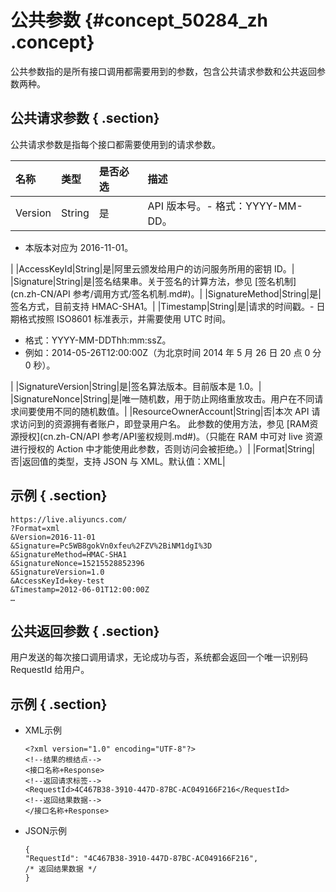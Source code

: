 # 公共参数 {#concept_50284_zh .concept}

公共参数指的是所有接口调用都需要用到的参数，包含公共请求参数和公共返回参数两种。

## 公共请求参数 { .section}

公共请求参数是指每个接口都需要使用到的请求参数。

|名称|类型|是否必选|描述|
|:-|:-|:---|:-|
|Version|String|是|API 版本号。-   格式：YYYY-MM-DD。
-   本版本对应为 2016-11-01。

|
|AccessKeyId|String|是|阿里云颁发给用户的访问服务所用的密钥 ID。|
|Signature|String|是|签名结果串。关于签名的计算方法，参见 [签名机制](cn.zh-CN/API 参考/调用方式/签名机制.md#)。|
|SignatureMethod|String|是|签名方式，目前支持 HMAC-SHA1。|
|Timestamp|String|是|请求的时间戳。-   日期格式按照 ISO8601 标准表示，并需要使用 UTC 时间。
-   格式：YYYY-MM-DDThh:mm:ssZ。
-   例如：2014-05-26T12:00:00Z（为北京时间 2014 年 5 月 26 日 20 点 0 分 0 秒）。

|
|SignatureVersion|String|是|签名算法版本。目前版本是 1.0。|
|SignatureNonce|String|是|唯一随机数，用于防止网络重放攻击。用户在不同请求间要使用不同的随机数值。|
|ResourceOwnerAccount|String|否|本次 API 请求访问到的资源拥有者账户，即登录用户名。 此参数的使用方法，参见 [RAM资源授权](cn.zh-CN/API 参考/API鉴权规则.md#)。（只能在 RAM 中可对 live 资源进行授权的 Action 中才能使用此参数，否则访问会被拒绝。）|
|Format|String|否|返回值的类型，支持 JSON 与 XML。默认值：XML|

## 示例 { .section}

```
https://live.aliyuncs.com/
?Format=xml
&Version=2016-11-01
&Signature=Pc5WB8gokVn0xfeu%2FZV%2BiNM1dgI%3D
&SignatureMethod=HMAC-SHA1
&SignatureNonce=15215528852396
&SignatureVersion=1.0
&AccessKeyId=key-test
&Timestamp=2012-06-01T12:00:00Z
…

```

## 公共返回参数 { .section}

用户发送的每次接口调用请求，无论成功与否，系统都会返回一个唯一识别码 RequestId 给用户。

## 示例 { .section}

-   XML示例

    ```
    <?xml version="1.0" encoding="UTF-8"?>
    <!--结果的根结点-->
    <接口名称+Response>
    <!--返回请求标签-->
    <RequestId>4C467B38-3910-447D-87BC-AC049166F216</RequestId>
    <!--返回结果数据-->
    </接口名称+Response>
    
    ```

-   JSON示例

    ```
    {
    "RequestId": "4C467B38-3910-447D-87BC-AC049166F216",
    /* 返回结果数据 */
    }
    
    ```


